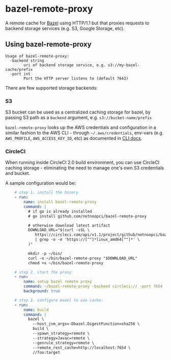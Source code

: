 # bazel-remote-proxy

A remote cache for [Bazel](https://bazel.build) using HTTP/1.1 but that proxies requests to backend storage services (e.g. S3, Google Storage, etc).

## Using bazel-remote-proxy

```
Usage of bazel-remote-proxy:
  -backend string
        uri of backend storage service, e.g. s3://my-bazel-cache/prefix
  -port int
        Port the HTTP server listens to (default 7643)
```

There are few supported storage backends:

### S3

S3 bucket can be used as a centralized caching storage for bazel, by passing S3 path as a `backend` argument, e.g. `s3://bucket-name/prefix`

`bazel-remote-proxy` looks up the AWS credentials and configuration in a similar fashion to the AWS CLI - through `~/.aws/credentials`, env-vars (e.g. `AWS_PROFILE`, `AWS_ACCESS_KEY_ID`, etc) as documented in [CLI docs](https://docs.aws.amazon.com/cli/latest/userguide/cli-chap-getting-started.html).

### CircleCI

When running inside CircleCI 2.0 build environment, you can use CircleCI caching storage - eliminating the need to manage one's own S3 credentials and bucket.

A sample configuration would be:

```yaml
    # step 1. install the binary
    - run:
        name: install bazel-remote-proxy
        command: |
          # if go is already installed
          # go install github.com/notnoopci/bazel-remote-proxy

          # otherwise download latest artifact
          DOWNLOAD_URL="$(curl -sSL \
             https://circleci.com/api/v1.1/project/github/notnoopci/bazel-remote-proxy/latest/artifacts?branch=master \
             | grep -o -e 'https://[^"]*linux_amd64[^"]*' \
          )"

          mkdir -p ~/bin/
          curl -o ~/bin/bazel-remote-proxy "$DOWNLOAD_URL"
          chmod +x ~/bin/bazel-remote-proxy

    # step 2. start the proxy
    - run:
        name: setup bazel remote proxy
        command: ~/bazel-remote-proxy -backend circleci:// -port 7654
        background: true

    # step 3. configure bazel to use cache:
    - run:
        name: build
        command: |
          bazel \
            --host_jvm_args=-Dbazel.DigestFunction=sha256 \
            build \
            --spawn_strategy=remote \
            --strategy=Javac=remote \
            --genrule_strategy=remote \
            --remote_rest_cache=http://localhost:7654 \
            //foo:target
```
